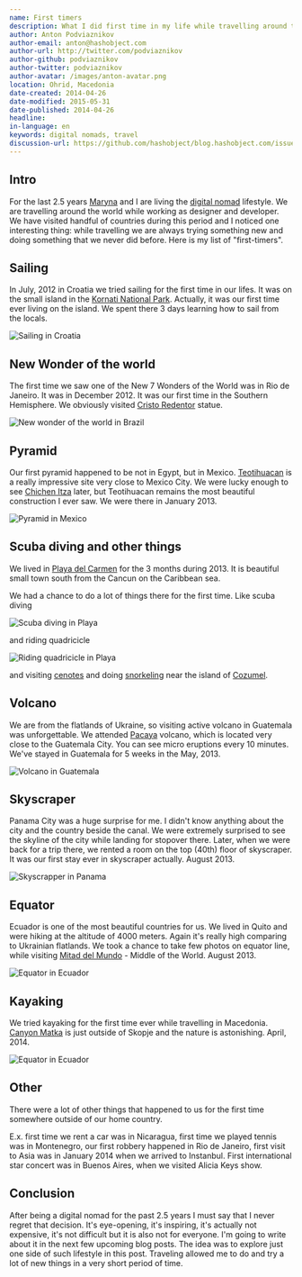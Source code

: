 ```yaml
---
name: First timers
description: What I did first time in my life while travelling around the world
author: Anton Podviaznikov
author-email: anton@hashobject.com
author-url: http://twitter.com/podviaznikov
author-github: podviaznikov
author-twitter: podviaznikov
author-avatar: /images/anton-avatar.png
location: Ohrid, Macedonia
date-created: 2014-04-26
date-modified: 2015-05-31
date-published: 2014-04-26
headline:
in-language: en
keywords: digital nomads, travel
discussion-url: https://github.com/hashobject/blog.hashobject.com/issues/15
---
```

## Intro

For the last 2.5 years [Maryna](http://twitter.com/m_aleksandrova) and I are living the
[digital nomad](http://en.wikipedia.org/wiki/Digital_nomad) lifestyle. We are travelling around the world while
working as designer and developer. We have visited handful of countries during this period and I noticed one interesting thing: while travelling we are always trying something new and doing something that we never did before.
Here is my list of "first-timers".

## Sailing

In July, 2012 in Croatia we tried sailing for the first time in our lifes. It was on the small island in the [Kornati National Park](http://en.wikipedia.org/wiki/Kornati). Actually, it was our first time ever living on the island. We spent there 3 days learning how to sail from the locals.

![Sailing in Croatia](/images/croatia-sailing.jpg)

## New Wonder of the world

The first time we saw one of the New 7 Wonders of the World was in Rio de Janeiro. It was in December 2012. It was our first time in the Southern Hemisphere. We obviously visited [Cristo Redentor](http://en.wikipedia.org/wiki/Corcovado) statue.

![New wonder of the world in Brazil](/images/rio-new-wonder.jpg)

## Pyramid

Our first pyramid happened to be not in Egypt, but in Mexico. [Teotihuacan](http://en.wikipedia.org/wiki/Teotihuacan) is a really impressive site very close to Mexico City.
We were lucky enough to see [Chichen Itza](http://en.wikipedia.org/wiki/Chichen_Itza) later, but
Teotihuacan remains the most beautiful construction I ever saw. We were there in January 2013.

![Pyramid in Mexico](/images/mexico-pyramid.jpg)

## Scuba diving and other things

We lived in [Playa del Carmen](http://en.wikipedia.org/wiki/Playa_del_Carmen) for the 3 months during 2013.
It is beautiful small town south from the Cancun on the Caribbean sea.

We had a chance to do a lot of things there for the first time. Like scuba diving


![Scuba diving in Playa](/images/playa-scuba-diving.jpg)

and riding quadricicle

![Riding quadricicle in Playa](/images/playa-quadricycle.jpg)

and visiting [cenotes](http://en.wikipedia.org/wiki/Cenote) and doing [snorkeling](http://en.wikipedia.org/wiki/Snorkeling) near the island of [Cozumel](http://en.wikipedia.org/wiki/Cozumel).

## Volcano

We are from the flatlands of Ukraine, so visiting active volcano in Guatemala was unforgettable. We attended
[Pacaya](http://en.wikipedia.org/wiki/Pacaya) volcano, which is located very close to the Guatemala City. You can see micro eruptions every 10 minutes. We've stayed in Guatemala for 5 weeks in the May, 2013.

![Volcano in Guatemala](/images/guatemala-volcano.jpg)

## Skyscraper

Panama City was a huge surprise for me. I didn't know anything about the city and the country beside the canal.
We were extremely surprised to see the skyline of the city while landing for stopover there. Later, when we were back for a trip there, we rented a room on the top (40th) floor of skyscraper. It was our first stay ever in skyscraper actually. August 2013.

![Skyscrapper in Panama](/images/panama-skyscraper.jpg)


## Equator

Ecuador is one of the most beautiful countries for us. We lived in Quito and were hiking at the altitude
of 4000 meters. Again it's really high comparing to Ukrainian flatlands. We took a chance to take few photos on
equator line, while visiting [Mitad del Mundo](http://en.wikipedia.org/wiki/Ciudad_Mitad_del_Mundo) - Middle of the World. August 2013.

![Equator in Ecuador](/images/ecuador-equator.jpg)


## Kayaking

We tried kayaking for the first time ever while travelling in Macedonia. [Canyon Matka](http://en.wikipedia.org/wiki/Matka_Canyon) is just outside of Skopje and the nature is
astonishing. April, 2014.

![Equator in Ecuador](/images/skopje-kayaking.jpg)

## Other

There were a lot of other things that happened to us for the first time somewhere outside of our home country.

E.x. first time we rent a car was in Nicaragua, first time we played tennis was in Montenegro, our first robbery
happened in Rio de Janeiro, first visit to Asia was in January 2014 when we arrived to Instanbul.
First international star concert was in Buenos Aires, when we visited Alicia Keys show.

## Conclusion

After being a digital nomad for the past 2.5 years I must say that I never regret that decision. It's eye-opening,
it's inspiring, it's actually not expensive, it's not difficult but it is also not for everyone. I'm going to write about it in the next few upcoming blog posts. The idea was to explore just one side of such lifestyle in this post.
Traveling allowed me to do and try a lot of new things in a very short period of time.
